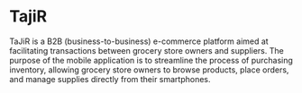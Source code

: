 # TajiR
TaJiR is a B2B (business-to-business) e-commerce platform aimed at facilitating transactions between grocery store owners and suppliers. The purpose of the mobile application is to streamline the process of purchasing inventory, allowing grocery store owners to browse products, place orders, and manage supplies directly from their smartphones.
